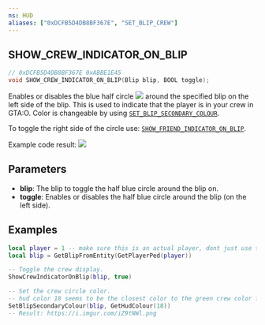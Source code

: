 ```yaml
---
ns: HUD
aliases: ["0xDCFB5D4DB8BF367E", "SET_BLIP_CREW"]
---
```

## SHOW_CREW_INDICATOR_ON_BLIP

```c
// 0xDCFB5D4DB8BF367E 0xABBE1E45
void SHOW_CREW_INDICATOR_ON_BLIP(Blip blip, BOOL toggle);
```

Enables or disables the blue half circle ![](https://r2.fivemanage.com/qFztShHCe1bhCDvTI4vxv/image_2024-08-24_103401672.png) around the specified blip on the left side of the blip. This is used to indicate that the player is in your crew in GTA:O. Color is changeable by using [`SET_BLIP_SECONDARY_COLOUR`](#_0x14892474891E09EB).

To toggle the right side of the circle use: [`SHOW_FRIEND_INDICATOR_ON_BLIP`](#_0x23C3EB807312F01A).

Example code result:
![](https://i.imgur.com/iZ9tNWl.png)

## Parameters
* **blip**: The blip to toggle the half blue circle around the blip on.
* **toggle**: Enables or disables the half blue circle around the blip (on the left side).

## Examples
```lua
local player = 1 -- make sure this is an actual player, dont just use this example code!
local blip = GetBlipFromEntity(GetPlayerPed(player))

-- Toggle the crew display.
ShowCrewIndicatorOnBlip(blip, true)

-- Set the crew circle color.
-- hud color 18 seems to be the closest color to the green crew color from GTA:O.
SetBlipSecondaryColour(blip, GetHudColour(18))
-- Result: https://i.imgur.com/iZ9tNWl.png
```
